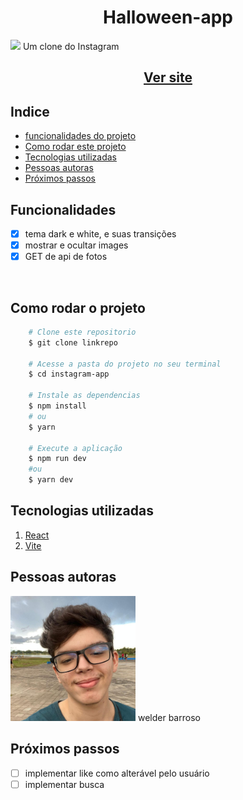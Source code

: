 <h1 align="center">Halloween-app</h1>
<img src="./capa.jpg"/>
Um clone do Instagram
<h2 align="center"><a href="https://master--ubiquitous-tapioca-4da5cb.netlify.app/">Ver site</a></h2>

## Indice

- <a href="#funcionalidades-do-projeto">funcionalidades do projeto</a>
- <a href="#como-rodar">Como rodar este projeto</a>
- <a href="#tecnologias-ultilizadas">Tecnologias utilizadas</a>
- <a href="#pessoas-autoras">Pessoas autoras</a>
- <a href="#proximos-passos">Próximos passos</a>

<h2 id="funcionalidades-do-projeto">Funcionalidades</h2>

- [x] tema dark e white, e suas transições
- [x] mostrar e ocultar images
- [x] GET de api de fotos
<br>

<h2 id="como-rodar">Como rodar o projeto</h2>

``` bash
    # Clone este repositorio
    $ git clone linkrepo

    # Acesse a pasta do projeto no seu terminal
    $ cd instagram-app

    # Instale as dependencias
    $ npm install
    # ou
    $ yarn

    # Execute a aplicação
    $ npm run dev
    #ou
    $ yarn dev
```
<h2 id="tecnologias-ultilizadas">Tecnologias utilizadas</h2> 

1. [React](https://react.dev/)
1. [Vite](https://vitejs.dev/)


<h2 id="pessoas-autoras">Pessoas autoras</h2> 
<img alt="minha foto de perfil" src="./perfil-quadrado.JPG" width="200"/>
welder barroso


<h2 id="proximos-passos">Próximos passos</h2> 

- [ ] implementar like como alterável pelo usuário
- [ ] implementar busca
